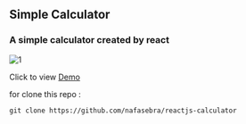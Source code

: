## Simple Calculator
### A simple calculator created by react

![1](https://user-images.githubusercontent.com/74317517/123144686-30cbfd00-d471-11eb-95b0-59852562e908.PNG)

Click to view [Demo](https://nafasebra.github.io/reactjs-calculator)

for clone this repo :
```
git clone https://github.com/nafasebra/reactjs-calculator
```
